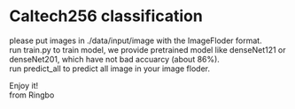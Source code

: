 # Caltech256 classification
please put images in ./data/input/image with the ImageFloder format.  
run train.py to train model, we provide pretrained model like denseNet121 or denseNet201, which have not bad accuarcy (about 86%).  
run predict_all to predict all image in your image floder.  

Enjoy it!  
from Ringbo